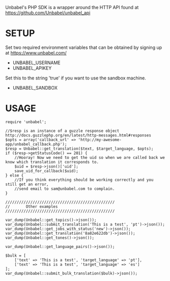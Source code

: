 Unbabel's PHP SDK is a wrapper around the HTTP API found at https://github.com/Unbabel/unbabel_api

# SETUP

Set two required environment variables that can be obtained by signing up at https://www.unbabel.com/

* UNBABEL_USERNAME
* UNBABEL_APIKEY

Set this to the string 'true' if you want to use the sandbox machine.

* UNBABEL_SANDBOX

# USAGE

    require 'unbabel';
  
    //$resp is an instance of a guzzle response object http://docs.guzzlephp.org/en/latest/http-messages.html#responses
    $opts = array('callback_url' => 'http://my-awesome-app/unbabel_callback.php');
    $resp = Unbabel::get_translation($text, $target_language, $opts);
    if ($resp->getStatusCode() == 201) {
        //Hooray! Now we need to get the uid so when we are called back we know which translation it corresponds to.
        $uid = $resp->json()['uid'];
        save_uid_for_callback($uid);
    } else {
        //If you think everything should be working correctly and you still get an error,
        //send email to sam@unbabel.com to complain.
    }
  
    ////////////////////////////////////////////////
    //       Other examples
    ////////////////////////////////////////////////
  
    var_dump(Unbabel::get_topics()->json());
    var_dump(Unbabel::submit_translation('This is a test', 'pt')->json());
    var_dump(Unbabel::get_jobs_with_status('new')->json());
    var_dump(Unbabel::get_translation('8a82e622db')->json());
    var_dump(Unbabel::get_tones()->json());
  
    var_dump(Unbabel::get_language_pairs()->json());
  
    $bulk = [
        ['text' => 'This is a test', 'target_language' => 'pt'],
        ['text' => 'This is a test', 'target_language' => 'es']
    ];
    var_dump(Unbabel::submit_bulk_translation($bulk)->json());
  
